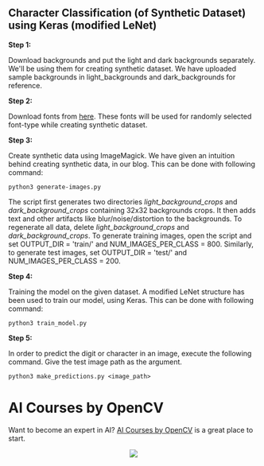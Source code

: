 ## Character Classification (of Synthetic Dataset) using Keras (modified LeNet)

**Step 1:**

Download backgrounds and put the light and dark backgrounds separately. We'll be
using them for creating synthetic dataset. We have uploaded sample backgrounds
in light_backgrounds and dark_backgrounds for reference.

**Step 2:**

Download fonts from [here](https://fonts.google.com/). These fonts will be used
for randomly selected font-type while creating synthetic dataset.

**Step 3:**

Create synthetic data using ImageMagick. We have given an intuition behind
creating synthetic data, in our blog. This can be done with following command:

`python3 generate-images.py`

The script first generates two directories _light_background_crops_ and
_dark_background_crops_ containing 32x32 backgrounds crops. It then adds text
and other artifacts like blur/noise/distortion to the backgrounds. To regenerate
all data, delete _light_background_crops_ and _dark_background_crops_. To
generate training images, open the script and set OUTPUT_DIR = 'train/' and
NUM_IMAGES_PER_CLASS = 800. Similarly, to generate test images, set OUTPUT_DIR =
'test/' and NUM_IMAGES_PER_CLASS = 200.

**Step 4:**

Training the model on the given dataset. A modified LeNet structure has been
used to train our model, using Keras. This can be done with following command:

`python3 train_model.py`

**Step 5:**

In order to predict the digit or character in an image, execute the following
command. Give the test image path as the argument.

`python3 make_predictions.py <image_path>`

# AI Courses by OpenCV

Want to become an expert in AI?
[AI Courses by OpenCV](https://opencv.org/courses/) is a great place to start.

<a href="https://opencv.org/courses/">
<p align="center"> 
<img src="https://www.learnopencv.com/wp-content/uploads/2020/04/AI-Courses-By-OpenCV-Github.png">
</p>
</a>
